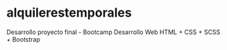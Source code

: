# alquilerestemporales

Desarrollo proyecto final - Bootcamp Desarrollo Web
HTML + CSS + SCSS + Bootstrap
